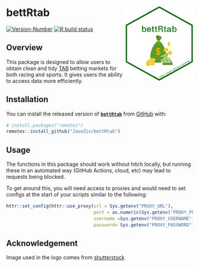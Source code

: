 
<!-- README.md is generated from README.Rmd. Please edit that file -->

# bettRtab <img src="man/figures/logo.png" align="right" width="181" height="201"/>

<!-- badges: start -->

[![Version-Number](https://img.shields.io/github/r-package/v/JaseZiv/bettRtab?label=bettRtab%20(Dev))](https://github.com/JaseZiv/bettRtab/)
[![R build
status](https://github.com/JaseZiv/bettRtab/workflows/R-CMD-check/badge.svg)](https://github.com/JaseZiv/bettRtab/actions)
<!-- badges: end -->

## Overview

This package is designed to allow users to obtain clean and tidy
[TAB](https://www.tab.com.au/) betting markets for both racing and
sports. It gives users the ability to access data more efficiently.

## Installation

You can install the released version of
[**`bettRtab`**](https://github.com/JaseZiv/bettRtab/) from
[GitHub](https://github.com/JaseZiv/bettRtab) with:

``` r
# install.packages("remotes")
remotes::install_github("JaseZiv/bettRtab")
```

## Usage

The functions in this package should work without hitch locally, but
running these in an automated way (GitHub Actions, cloud, etc) may lead
to requests being blocked.

To get around this, you will need access to proxies and would need to
set configs at the start of your scripts similar to the following:

``` r
httr::set_config(httr::use_proxy(url = Sys.getenv("PROXY_URL"),
                                 port = as.numeric(Sys.getenv("PROXY_PORT")),
                                 username =Sys.getenv("PROXY_USERNAME"),
                                 password= Sys.getenv("PROXY_PASSWORD")))
```

## Acknowledgement

Image used in the logo comes from
[shutterstock](https://www.shutterstock.com/search/betting-paper)
